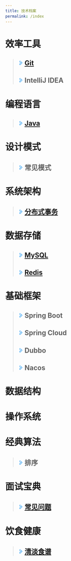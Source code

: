 ```yaml
---
title: 技术档案
permalink: /index
---
```


# 效率工具
> ## ![](/images/arrow-right.png) [Git](git.html)
> ## ![](/images/arrow-right.png) IntelliJ IDEA

# 编程语言
> ## ![](/images/arrow-right.png) [Java](java.html)

# 设计模式
> ## ![](/images/arrow-right.png) 常见模式

# 系统架构
> ## ![](/images/arrow-right.png) [分布式事务](distributed-transaction.html)

# 数据存储
> ## ![](/images/arrow-right.png) [MySQL](mysql.html)
> ## ![](/images/arrow-right.png) [Redis](redis.html)

# 基础框架
> ## ![](/images/arrow-right.png) Spring Boot
> ## ![](/images/arrow-right.png) Spring Cloud
> ## ![](/images/arrow-right.png) Dubbo
> ## ![](/images/arrow-right.png) Nacos

# 数据结构

# 操作系统

# 经典算法
> ## ![](/images/arrow-right.png) 排序

# 面试宝典
> ## ![](/images/arrow-right.png) [常见问题](interview-bible.html)

# 饮食健康
> ## ![](/images/arrow-right.png) [清淡食谱](healthy-diet.html)